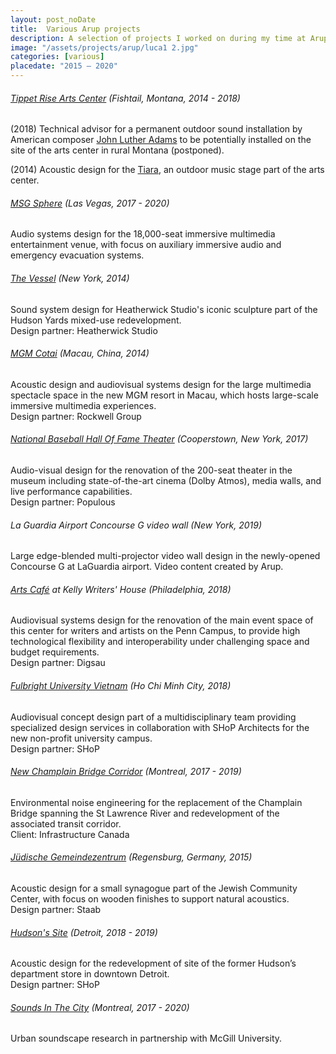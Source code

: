 ```yaml
---
layout: post_noDate
title:  Various Arup projects
description: A selection of projects I worked on during my time at Arup Amsterdam and New York.
image: "/assets/projects/arup/luca1 2.jpg"
categories: [various]
placedate: "2015 — 2020"
---
```


<h6 class="arupProjTitle"><a href="https://tippetrise.org/" target="blank">Tippet Rise Arts Center</a> <span class="inline-descr">(Fishtail, Montana, 2014 - 2018)</span></h6>

<p>(2018) Technical advisor for a permanent outdoor sound installation by American composer <a href="http://johnlutheradams.net/" target="blank">John Luther Adams</a> to be potentially installed on the site of the arts center in rural Montana (postponed).</p>

<p>(2014) Acoustic design for the <a href="https://tippetrise.org/spaces/the-tiara-acoustic-shell" target="blank">Tiara</a>, an outdoor music stage part of the arts center.</p>

<h6 class="arupProjTitle"><a href="https://www.msgsphere.com/" target="blank">MSG Sphere</a> <span class="inline-descr">(Las Vegas, 2017 - 2020)</span></h6>
<p>Audio systems design for the 18,000-seat immersive multimedia entertainment venue, with focus on auxiliary immersive audio and emergency evacuation systems.</p>

<h6 class="arupProjTitle"><a href="http://www.heatherwick.com/project/vessel/" target="blank">The Vessel</a> <span class="inline-descr">(New York, 2014)</span></h6>
<p>Sound system design for Heatherwick Studio's iconic sculpture part of the Hudson Yards mixed-use redevelopment.<br/>
Design partner: Heatherwick Studio</p>

<h6 class="arupProjTitle"><a href="https://www.rockwellgroup.com/projects/mgm-cotai" target="blank">MGM Cotai</a> <span class="inline-descr">(Macau, China, 2014)</span></h6>
<p>Acoustic design and audiovisual systems design for the large multimedia spectacle space in the new MGM resort in Macau, which hosts large-scale immersive multimedia experiences.<br/>
Design partner: Rockwell Group</p>

<h6 class="arupProjTitle"><a href="https://baseballhall.org/discover/hof-grandstand-theater" target="blank">National Baseball Hall Of Fame Theater</a> <span class="inline-descr">(Cooperstown, New York, 2017)</span></h6>
<p>Audio-visual design for the renovation of the 200-seat theater in the museum including state-of-the-art cinema (Dolby Atmos), media walls, and live performance capabilities.<br/>
Design partner: Populous</p>

<h6 class="arupProjTitle">La Guardia Airport Concourse G video wall <span class="inline-descr">(New York, 2019)</span></h6>
<p>Large edge-blended multi-projector video wall design in the newly-opened Concourse G at LaGuardia airport. Video content created by Arup.</p>

<h6 class="arupProjTitle"><a href="http://www.digsau.com/projects/arts-caf%C3%A9-expansion-renovation" target="blank">Arts Café</a> at Kelly Writers' House <span class="inline-descr">(Philadelphia, 2018)</span></h6>
<p>Audiovisual systems design for the renovation of the main event space of this center for writers and artists on the Penn Campus, to provide high technological flexibility and interoperability under challenging space and budget requirements.<br/>
Design partner: Digsau</p>

<h6 class="arupProjTitle"><a href="https://www.shoparc.com/projects/fulbright-university-vietnam/" target="blank">Fulbright University Vietnam</a> <span class="inline-descr">(Ho Chi Minh City, 2018)</span></h6>
<p>Audiovisual concept design part of a multidisciplinary team providing specialized design services in collaboration with SHoP Architects for the new non-profit university campus.<br/>
Design partner: SHoP</p>

<h6 class="arupProjTitle"><a href="https://www.samueldechamplainbridge.ca/" target="blank">New Champlain Bridge Corridor</a> <span class="inline-descr">(Montreal, 2017 - 2019)</span></h6>
<p>Environmental noise engineering for the replacement of the Champlain Bridge spanning the St Lawrence River and redevelopment of the associated transit corridor.<br/>
Client: Infrastructure Canada</p>

<h6 class="arupProjTitle"><a href="https://www.db-bauzeitung.de/db-themen/schwerpunkt/juedisches-gemeindezentrum-mit-synagoge-regensburg/" target="blank">Jüdische Gemeindezentrum</a> <span class="inline-descr">(Regensburg, Germany, 2015)</span></h6>
<p>Acoustic design for a small synagogue part of the Jewish Community Center, with focus on wooden finishes to support natural acoustics.<br/>
Design partner: Staab</p>

<h6 class="arupProjTitle"><a href="https://www.shoparc.com/projects/hudsons-site/" target="blank">Hudson's Site</a> <span class="inline-descr">(Detroit, 2018 - 2019)</span></h6>
<p>Acoustic design for the redevelopment of site of the former Hudson’s department store in downtown Detroit.<br/>
Design partner: SHoP</p>

<h6 class="arupProjTitle"><a href="https://www.sounds-in-the-city.org/en/overview/" target="blank">Sounds In The City</a> <span class="inline-descr">(Montreal, 2017 - 2020)</span></h6>
<p style="margin-bottom: 5em;">Urban soundscape research in partnership with McGill University.</p>

